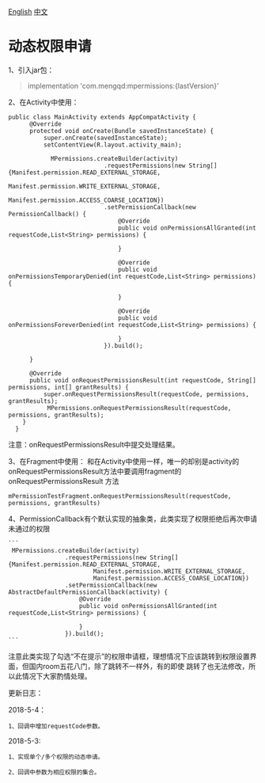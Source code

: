 [English](https://github.com/781238222/fastandroid/blob/master/mperimission/README_en.md)
[中文](https://github.com/781238222/fastandroid/blob/master/mperimission/README.md)
# 动态权限申请

1、引入jar包：
    
> implementation 'com.mengqd:mpermissions:{lastVersion}'

2、在Activity中使用：
  ```
  public class MainActivity extends AppCompatActivity {
  	    @Override
  	    protected void onCreate(Bundle savedInstanceState) {
  	        super.onCreate(savedInstanceState);
  	        setContentView(R.layout.activity_main);
  	        
  	          MPermissions.createBuilder(activity)
                             .requestPermissions(new String[]{Manifest.permission.READ_EXTERNAL_STORAGE,
                                     Manifest.permission.WRITE_EXTERNAL_STORAGE,
                                     Manifest.permission.ACCESS_COARSE_LOCATION})
                             .setPermissionCallback(new PermissionCallback() {
                                 @Override
                                 public void onPermissionsAllGranted(int requestCode,List<String> permissions) {
                                     
                                 }
             
                                 @Override
                                 public void onPermissionsTemporaryDenied(int requestCode,List<String> permissions) {
             
                                 }
             
                                 @Override
                                 public void onPermissionsForeverDenied(int requestCode,List<String> permissions) {
             
                                 }
                             }).build();
                            
  	    }
  	
  	    @Override
  	    public void onRequestPermissionsResult(int requestCode, String[] permissions, int[] grantResults) {
  	        super.onRequestPermissionsResult(requestCode, permissions, grantResults);
  	         MPermissions.onRequestPermissionsResult(requestCode, permissions, grantResults);
  	  }
  	}
  ```
注意：onRequestPermissionsResult中提交处理结果。
  
3、在Fragment中使用：
和在Activity中使用一样，唯一的却别是activity的onRequestPermissionsResult方法中要调用fragment的onRequestPermissionsResult
方法
  ```
  mPermissionTestFragment.onRequestPermissionsResult(requestCode, permissions, grantResults)
  ```
  
4、PermissionCallback有个默认实现的抽象类，此类实现了权限拒绝后再次申请未通过的权限
   
    ```
     MPermissions.createBuilder(activity)
                    .requestPermissions(new String[]{Manifest.permission.READ_EXTERNAL_STORAGE,
                            Manifest.permission.WRITE_EXTERNAL_STORAGE,
                            Manifest.permission.ACCESS_COARSE_LOCATION})
                    .setPermissionCallback(new AbstractDefaultPermissionCallback(activity) {
                        @Override
                        public void onPermissionsAllGranted(int requestCode,List<String> permissions) {
                            
                        }
                    }).build();
    ```
    
注意此类实现了勾选“不在提示”的权限申请框，理想情况下应该跳转到权限设置界面，但国内room五花八门，除了跳转不一样外，有的即使
跳转了也无法修改，所以此情况下大家酌情处理。

更新日志：

2018-5-4：

    1、回调中增加requestCode参数。 

2018-5-3:

    1、实现单个/多个权限的动态申请。
    
    2、回调中参数为相应权限的集合。